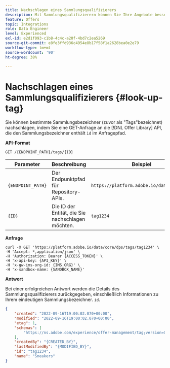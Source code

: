 ```yaml
---
title: Nachschlagen eines Sammlungsqualifizierers
description: Mit Sammlungsqualifizierern können Sie Ihre Angebote besser organisieren und sortieren.
feature: Offers
topic: Integrations
role: Data Engineer
level: Experienced
exl-id: e2d1f093-c1b8-4c4c-a20f-4bd7c2ea5269
source-git-commit: e8fe3ffd936c4954e8b17f58f1a2628bea0e2e79
workflow-type: tm+mt
source-wordcount: '90'
ht-degree: 38%

---
```


# Nachschlagen eines Sammlungsqualifizierers {#look-up-tag}

Sie können bestimmte Sammlungsbezeichner (zuvor als &quot;Tags&quot;bezeichnet) nachschlagen, indem Sie eine GET-Anfrage an die [!DNL Offer Library] API, die den Sammlungsbezeichner enthält `id` im Anfragepfad.

**API-Format**

```http
GET /{ENDPOINT_PATH}/tags/{ID}
```

| Parameter | Beschreibung | Beispiel |
| --------- | ----------- | ------- |
| `{ENDPOINT_PATH}` | Der Endpunktpfad für Repository-APIs. | `https://platform.adobe.io/data/core/dps` |
| `{ID}` | Die ID der Entität, die Sie nachschlagen möchten. | `tag1234` |

**Anfrage**

```shell
curl -X GET 'https://platform.adobe.io/data/core/dps/tags/tag1234' \
-H 'Accept: *,application/json' \
-H 'Authorization: Bearer {ACCESS_TOKEN}' \
-H 'x-api-key: {API_KEY}' \
-H 'x-gw-ims-org-id: {IMS_ORG}' \
-H 'x-sandbox-name: {SANDBOX_NAME}'
```

**Antwort**

Bei einer erfolgreichen Antwort werden die Details des Sammlungsqualifizierers zurückgegeben, einschließlich Informationen zu Ihrem eindeutigen Sammlungsbezeichner. `id`.

```json
{
    "created": "2022-09-16T19:00:02.070+00:00",
    "modified": "2022-09-16T19:00:02.070+00:00",
    "etag": 1,
    "schemas": [
        "https://ns.adobe.com/experience/offer-management/tag;version=0.1"
    ],
    "createdBy": "{CREATED_BY}",
    "lastModifiedBy": "{MODIFIED_BY}",
    "id": "tag1234",
    "name": "Sneakers"
}
```
